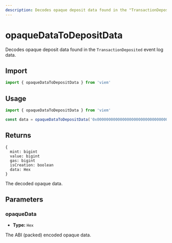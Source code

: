 ```yaml
---
description: Decodes opaque deposit data found in the "TransactionDeposited" event log.
---
```


# opaqueDataToDepositData

Decodes opaque deposit data found in the `TransactionDeposited` event log data.

## Import
```ts
import { opaqueDataToDepositData } from 'viem'
```

## Usage

```ts
import { opaqueDataToDepositData } from 'viem'

const data = opaqueDataToDepositData('0x00000000000000000000000000000000000000000000000000000000000001a40000000000000000000000000000000000000000000000000000000000000045000000000000526c01deadbeef')
```

## Returns

```
{
  mint: bigint
  value: bigint
  gas: bigint
  isCreation: boolean
  data: Hex
}
```

The decoded opaque data.

## Parameters

### opaqueData

- **Type:** `Hex`

The ABI (packed) encoded opaque data.
